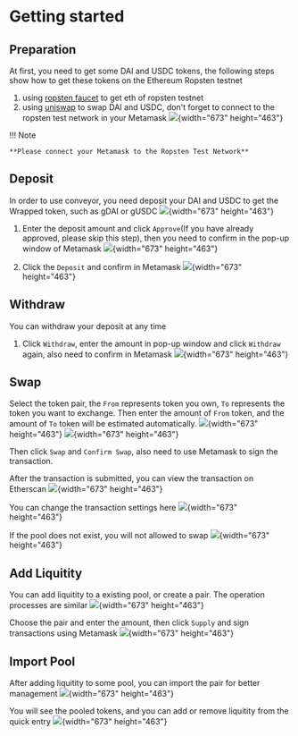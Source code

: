 # Getting started
## Preparation
At first, you need to get some DAI and USDC tokens, the following steps show how to get these tokens on the Ethereum Ropsten testnet

1. using [ropsten faucet](https://faucet.ropsten.be/) to get eth of ropsten testnet
2. using [uniswap](https://app.uniswap.org/#/swap) to swap DAI and USDC, don't forget to connect to the ropsten test network in your Metamask
![](../assets/uniswap_swap_network.jpg){width="673" height="463"}

!!! Note

    **Please connect your Metamask to the Ropsten Test Network**

## Deposit
In order to use conveyor, you need deposit your DAI and USDC to get the Wrapped token, such as gDAI or gUSDC
![](../assets/gtoken_gdai.jpg){width="673" height="463"}

1. Enter the deposit amount and click `Approve`(If you have already approved, please skip this step), then you need to confirm in the pop-up window of Metamask
![](../assets/gtoken_gdai_approve.jpg){width="673" height="463"}

2. Click the `Deposit` and confirm in Metamask
![](../assets/gtoken_gdai_deposit.jpg){width="673" height="463"}

## Withdraw
You can withdraw your deposit at any time
1. Click `Withdraw`, enter the amount in pop-up window and click `Withdraw` again, also need to confirm in Metamask
![](../assets/gtoken_gdai_withdraw.jpg){width="673" height="463"}

## Swap
Select the token pair, the `From` represents token you own, `To` represents the token you want to exchange. Then enter the amount of `From` token, and the amount of `To` token will be estimated automatically.
![](../assets/gtoken_swap_choose.jpg){width="673" height="463"}
![](../assets/gtoken_swap.jpg){width="673" height="463"}

Then click `Swap` and `Confirm Swap`, also need to use Metamask to sign the transaction.

After the transaction is submitted, you can view the transaction on Etherscan
![](../assets/gtoken_swap_submitted.jpg){width="673" height="463"}

You can change the transaction settings here
![](../assets/gtoken_swap_settings.jpg){width="673" height="463"}

If the pool does not exist, you will not allowed to swap
![](../assets/gtoken_swap_insufficient.jpg){width="673" height="463"}

## Add Liquitity
You can add liquitity to a existing pool, or create a pair. The operation processes are similar
![](../assets/gtoken_add_liquitity.jpg){width="673" height="463"}

Choose the pair and enter the amount, then click `Supply` and sign transactions using Metamask
![](../assets/gtoken_add_liquitity_op.jpg){width="673" height="463"}

## Import Pool
After adding liquitity to some pool, you can import the pair for better management
![](../assets/gtoken_import_pool.jpg){width="673" height="463"}

You will see the pooled tokens, and you can add or remove liquitity from the quick entry
![](../assets/gtoken_import_result.jpg){width="673" height="463"}
